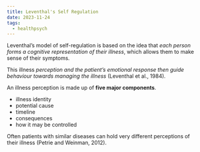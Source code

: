 ```yaml
---
title: Leventhal's Self Regulation
date: 2023-11-24
tags:
  - healthpsych
---
```

Leventhal’s model of self-regulation is based on the idea that *each person forms a cognitive representation of their illness*, which allows them to make sense of their symptoms. 

This illness *perception and the patient’s emotional response then guide behaviour towards managing the illness* (Leventhal et al., 1984). 

An illness perception is made up of **five major components**. 
- illness identity
- potential cause
- timeline
- consequences 
- how it may be controlled

Often patients with similar diseases can hold very different perceptions of their illness (Petrie and Weinman, 2012). 
